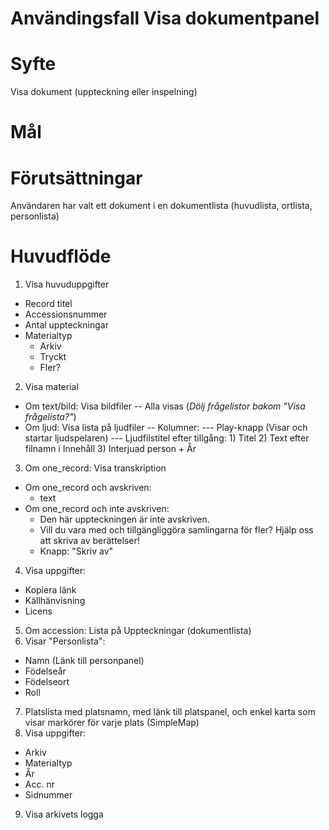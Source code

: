 # Användingsfall Visa dokumentpanel
# Syfte
Visa dokument (uppteckning eller inspelning)

# Mål

# Förutsättningar
Användaren har valt ett dokument i en dokumentlista (huvudlista, ortlista, personlista)

# Huvudflöde
1. Visa huvuduppgifter
- Record titel
- Accessionsnummer 
- Antal uppteckningar
- Materialtyp
  - Arkiv
  - Tryckt
  - Fler?
2. Visa material
- Om text/bild: Visa bildfiler
-- Alla visas (_Dölj frågelistor bakom "Visa frågelista?"_)
- Om ljud: Visa lista på ljudfiler
-- Kolumner:
--- Play-knapp (Visar och startar ljudspelaren)
--- Ljudfilstitel efter tillgång: 1) Titel 2) Text efter filnamn i Innehåll 3) Interjuad person + År
3. Om one_record: Visa transkription
- Om one_record och avskriven:
    - text
- Om one_record och inte avskriven:
    - Den här uppteckningen är inte avskriven.
    - Vill du vara med och tillgängliggöra samlingarna för fler? Hjälp oss att skriva av berättelser!
    - Knapp: "Skriv av"
4. Visa uppgifter:
- Kopiera länk
- Källhänvisning
- Licens
5. Om accession: Lista på Uppteckningar (dokumentlista)
6. Visar "Personlista":
- Namn (Länk till personpanel)
- Födelseår
- Födelseort
- Roll
7. Platslista med platsnamn, med länk till platspanel, och enkel karta som visar markörer för varje plats (SimpleMap)
8. Visa uppgifter:
- Arkiv
- Materialtyp
- År
- Acc. nr
- Sidnummer
9. Visa arkivets logga


